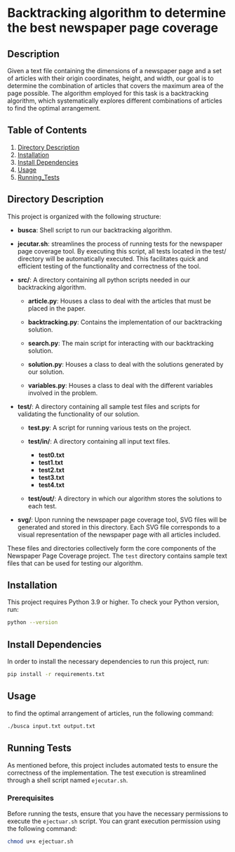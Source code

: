 # Backtracking algorithm to determine the best newspaper page coverage

## Description
Given a text file containing the dimensions of a newspaper page and a set of articles with their origin coordinates, height, and width, our goal is to determine the combination of articles that covers the maximum area of the page possible. The algorithm employed for this task is a backtracking algorithm, which systematically explores different combinations of articles to find the optimal arrangement.

## Table of Contents
1. [Directory Description](#directory_description)
2. [Installation](#installation)
3. [Install Dependencies](#install_dependencies)
4. [Usage](#usage)
5. [Running_Tests](#running_tests)

## Directory Description
This project is organized with the following structure:

- **busca**: Shell script to run our backtracking algorithm.

- **jecutar.sh**: streamlines the process of running tests for the newspaper page coverage tool. By executing this script, all tests located in the test/ directory will be automatically executed. This facilitates quick and efficient testing of the functionality and correctness of the tool.

- **src/**: A directory containing all python scripts needed in our backtracking algorithm.

  - **article.py**: Houses a class to deal with the articles that must be placed in the paper.

  - **backtracking.py**: Contains the implementation of our backtracking solution.

  - **search.py**: The main script for interacting with our backtracking solution.

  - **solution.py**: Houses a class to deal with the solutions generated by our solution.

  - **variables.py**: Houses a class to deal with the different variables involved in the problem.

- **test/**: A directory containing all sample test files and scripts for validating the functionality of our solution.

  - **test.py**: A script for running various tests on the project.

  - **test/in/**: A directory containing all input text files.
    - **test0.txt**
    - **test1.txt**
    - **test2.txt**
    - **test3.txt**
    - **test4.txt**

  - **test/out/**: A directory in which our algorithm stores the solutions to each test.
  
- **svg/**: Upon running the newspaper page coverage tool, SVG files will be generated and stored in this directory. Each SVG file corresponds to a visual representation of the newspaper page with all articles included.
  

These files and directories collectively form the core components of the Newspaper Page Coverage project. The `test` directory contains sample text files that can be used for testing our algorithm.

## Installation
This project requires Python 3.9 or higher. To check your Python version, run:
```bash
python --version
```

## Install Dependencies
In order to install the necessary dependencies to run this project, run:
```bash
pip install -r requirements.txt
```

## Usage
to find the optimal arrangement of articles, run the following command:
```bash
./busca input.txt output.txt
```

## Running Tests
As mentioned before, this project includes automated tests to ensure the correctness of the implementation. The test execution is streamlined through a shell script named `ejecutar.sh`.


### Prerequisites
Before running the tests, ensure that you have the necessary permissions to execute the `ejectuar.sh` script. You can grant execution permission using the following command:
```bash
chmod u+x ejectuar.sh
```